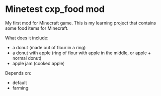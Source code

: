# Minetest cxp_food mod

My first mod for Minecraft game. This is my learning project that contains some food items for Minecraft.

What does it include:

- a donut (made out of flour in a ring)
- a donut with apple (ring of flour with apple in the middle, or apple + normal donut)
- apple jam (cooked apple)

Depends on:

- default
- farming

